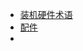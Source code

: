 * [装机硬件术语](http://product.pconline.com.cn/itbk/diy/diysy/)
* [配件](http://product.pchome.net/baike/cate-326.html)
* 
